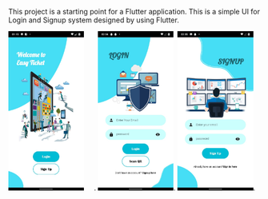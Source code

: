 This project is a starting point for a Flutter application.
This is a simple UI for Login and Signup system designed by using Flutter. 


<img src="/img/1.jpeg" width="30%" height="30%" style="margin-right:20px">.
<img src="/img/2.jpeg" width="30%" height="30%">.
<img src="/img/3.jpeg" width="30%" height="30%">.


